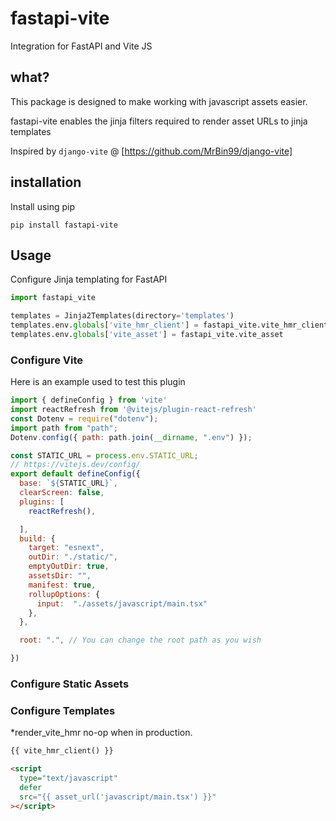 # fastapi-vite

Integration for FastAPI and Vite JS

## what?

This package is designed to make working with javascript assets easier.

fastapi-vite enables the jinja filters required to render asset URLs to jinja templates

Inspired by `django-vite` @ [https://github.com/MrBin99/django-vite]

## installation

Install using pip

```shell
pip install fastapi-vite
```

## Usage

Configure Jinja templating for FastAPI

```python
import fastapi_vite

templates = Jinja2Templates(directory='templates')
templates.env.globals['vite_hmr_client'] = fastapi_vite.vite_hmr_client
templates.env.globals['vite_asset'] = fastapi_vite.vite_asset

```

### Configure Vite

Here is an example used to test this plugin

```javascript
import { defineConfig } from 'vite'
import reactRefresh from '@vitejs/plugin-react-refresh'
const Dotenv = require("dotenv");
import path from "path";
Dotenv.config({ path: path.join(__dirname, ".env") });

const STATIC_URL = process.env.STATIC_URL;
// https://vitejs.dev/config/
export default defineConfig({
  base: `${STATIC_URL}`,
  clearScreen: false,
  plugins: [
    reactRefresh(),

  ],
  build: {
    target: "esnext",
    outDir: "./static/",
    emptyOutDir: true,
    assetsDir: "",
    manifest: true,
    rollupOptions: {
      input:  "./assets/javascript/main.tsx"
    },
  },

  root: ".", // You can change the root path as you wish

})

```

### Configure Static Assets

### Configure Templates

\*render_vite_hmr no-op when in production.

```html
{{ vite_hmr_client() }}

<script
  type="text/javascript"
  defer
  src="{{ asset_url('javascript/main.tsx') }}"
></script>
```
